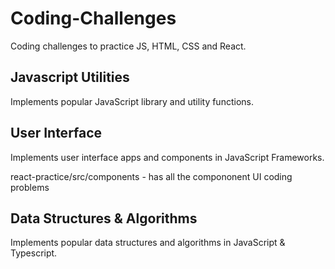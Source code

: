 # Coding-Challenges
Coding challenges to practice JS, HTML, CSS and React.


## Javascript Utilities
Implements popular JavaScript library and utility functions.

## User Interface 
Implements user interface apps and components in JavaScript Frameworks.

react-practice/src/components - has all the compononent UI coding problems

## Data Structures & Algorithms
Implements popular data structures and algorithms in JavaScript & Typescript.
